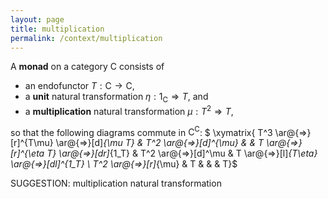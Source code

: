 ```yaml
---
layout: page
title: multiplication
permalink: /context/multiplication
---
```

 A **monad** on a category $\mathsf{C}$ consists of

-  an endofunctor $T : \mathsf{C} \to \mathsf{C}$,
-  a **unit** natural transformation $\eta : 1_\mathsf{C} \Rightarrow T$, and
-  a **multiplication** natural transformation $\mu : T^2 \Rightarrow T$,

so that the following diagrams commute in $\mathsf{C}^\mathsf{C}$:
$ \xymatrix{ T^3 \ar@{=>}[r]^{T\mu} \ar@{=>}[d]_{\mu T} & T^2 \ar@{=>}[d]^{\mu} & & T \ar@{=>}[r]^{\eta T} \ar@{=>}[dr]_{1_T} & T^2 \ar@{=>}[d]^\mu & T \ar@{=>}[l]_{T\eta} \ar@{=>}[dl]^{1_T} \\ T^2 \ar@{=>}[r]_{\mu} & T & & & T}$


SUGGESTION: multiplication natural transformation